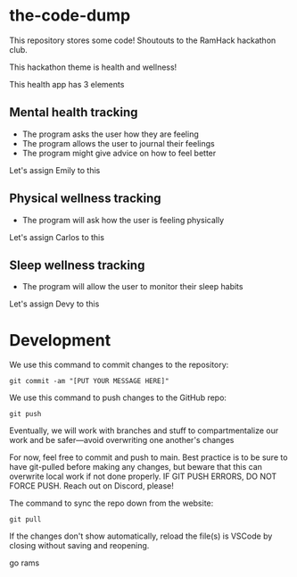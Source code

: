 # the-code-dump
This repository stores some code! Shoutouts to the RamHack hackathon club.

This hackathon theme is health and wellness!

This health app has 3 elements

## Mental health tracking
- The program asks the user how they are feeling
- The program allows the user to journal their feelings
- The program might give advice on how to feel better

Let's assign Emily to this

## Physical wellness tracking
- The program will ask how the user is feeling physically

Let's assign Carlos to this

## Sleep wellness tracking
- The program will allow the user to monitor their sleep habits

Let's assign Devy to this

# Development

We use this command to commit changes to the repository:

`git commit -am "[PUT YOUR MESSAGE HERE]"`

We use this command to push changes to the GitHub repo:

`git push`

Eventually, we will work with branches and stuff to compartmentalize our work and be safer—avoid overwriting one another's changes

For now, feel free to commit and push to main. Best practice is to be sure to have git-pulled before making any changes, but beware that this can overwrite local work if not done properly. IF GIT PUSH ERRORS, DO NOT FORCE PUSH. Reach out on Discord, please!

The command to sync the repo down from the website:

`git pull`

If the changes don't show automatically, reload the file(s) is VSCode by closing without saving and reopening.

go rams
